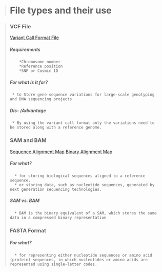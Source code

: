 > # File types and their use

> ### VCF File
>   [Variant Call Format File](https://en.wikipedia.org/wiki/Variant_Call_Format#Common_FORMAT_fields)
>
> ##### Requirements
>         *Chromosome number
>         *Reference position 
>         *SNP or Cosmic ID
>
> ##### For what is it for?
>      * to Store gene sequence variations for large-scale genotyping and DNA sequencing projects
>
> ##### Dis- /Advantage
>      * By using the variant call format only the variations need to be stored along with a reference genome.
>
> ### SAM and BAM
>    [Sequence Alignment Map](https://samtools.github.io/hts-specs/)
>    [Binary Alignment Map](https://en.wikipedia.org/wiki/SAM_(file_format))
>
> ##### For what?
>       * for storing biological sequences aligned to a reference sequence.
>       * or storing data, such as nucleotide sequences, generated by next generation sequencing technologies.
> ##### SAM vs. BAM
>       * BAM is the binary equivalent of a SAM, which stores the same data in a compressed binary representation
>
> ### FASTA Format
> ##### For what?
>       * for representing either nucleotide sequences or amino acid (protein) sequences, in which nucleotides or amino acids are represented using single-letter codes.

      
    
